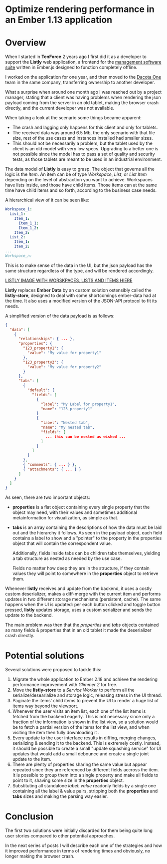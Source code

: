 # Optimize rendering performance in an Ember 1.13 application

# Overview

When I started in **TenForce** 2 years ago I first did it as a developer to support the **Listly** web application, a frontend for the [management software suite](https://www.tenforce.com/industries/utilities-telecom/) written in Ember.js designed to function completely offline.

I worked on the application for one year, and then moved to the [Dacota One](http://www.dacota.one) team in the same company, transferring ownership to another developer.

What a surprise when around one month ago I was reached out by a project manager, stating that a client was having problems when rendering the json payload coming from the server in an old tablet, making the browser crash directly, and the current developer was not available.

When taking a look at the scenario some things became apparent:

* The crash and lagging only happens for this client and only for tablets.
* The received data was around 6.5 Mb, the only scenario with that file size, rest of the use cases and instances installed had smaller sizes.
* This should not be necessarily a problem, but the tablet used by the client is an old model with very low specs. Upgrading to a better one is not possible since the model has to pass a set of quality and security tests, as those tablets are meant to be used in an industrial environment.


The data model of **Listly** is easy to grasp. The object that governs all the logic is the *Item*. An item can be of type *Workspace*, *List*, or *List Item* depending on the level of abstraction you want to achieve. Workspaces have lists inside, and those have child items. Those items can at the same time have child items and so forth, according to the business case needs.

A hierarchical view of it can be seen like:

```yml
Workspace_1:
  List_1:
    Item_1:
      Item_1_1:
      Item_1_2:
    Item_2:
  List_2:
    Item_1:
    Item_2:
...
Workspace_n:
```


This is to make sense of the data in the UI, but the json payload has the same structure regardless of the type, and will be rendered accordingly.


[LISTLY IMAGE WITH WORSKPACES, LISTS AND ITEMS HIERE]()

**Listly** replaces **Ember Data** by an custom solution ostensibly called the **listly-store**, designed to deal with some shortcomings ember-data had at the time. It also uses a modified version of the JSON-API protocol to fit its needs.

A simplified version of the data payload is as follows:


```json
{
  "data": [
    {
      "relationships": { ... },
      "properties": {
        "123_property1": {
          "value": "My value for property1"
        },
        "123_property2": {
          "value": "My value for property2"
        }
      },
      "tabs": [
        {
          "default": {
            "fields": [
              {
                "label": "My Label for property1",
                "name": "123_property1"
              }
              {
                "label": "Nested tab",
                "name": "My nested tab",
                "fields": [
                  ... this can be nested as wished ...
                ]
              }
            ]
          }
        },
        { "comments": { ... } },
        { "attachments": { ... } }
      ]
    }
  ]
}
```

As seen, there are two important objects:

* **properties** is a flat object containing every single property that the object may need, with their values and sometimes additional metainformation for visualization, as simple as that.
* **tabs** is an array containing the descriptions of how the data must be laid out and the hierarchy it follows. As seen in the payload object, each field contains a label to show and a "pointer" to the property in the properties object that will contain the correspondent value.

  Additionally, fields inside tabs can be children tabs themselves, yielding a tab structure as nested as needed by the use case.

  Fields no matter how deep they are in the structure, if they contain values they will point to somewhere in the **properties** object to retrieve them.


Whenever **listly** receives and update from the backend, it uses a costly custom deserializer, makes a diff-merge with the current item and performs updates in two different storage mechanisms (persistent, cache). The same happens when the UI is updated: per each button clicked and toggle button pressed, **listly** updates storage, uses a custom serializer and sends the update to the backend.  

The main problem was then that the *properties* and *tabs* objects contained so many fields & properties that in an old tablet it made the deserializer crash directly.

# Potential solutions

Several solutions were proposed to tackle this:

1. Migrate the whole application to Ember 2.18 and achieve the rendering performance improvement with *Glimmer 2* for free.
2. Move the **listly-store** to a *Service Worker* to perform all the serialize/desearialize and storage logic, releasing stress in the UI thread.
3. Paginate the items' child items to prevent the UI to render a huge list of items way beyond the viewport.
4. Whenever the user visits an item list, each one of the list items is fetched from the backend eagerly. This is not necessary since only a fraction of the information is shown in the list view, so a solution would be to fetch a partial version of the items for the list view, and when visiting the item then fully downloading it .
5. Every update to the user interface results in diffing, merging changes, serializing & sending it to the backend. This is extremely costly. Instead, it should be possible to create a small "update squashing service" for UI updates that would add a small debounce and create a single joint update to the item.
6. There are plenty of properties sharing the same value but appear repeated since they are referenced by different fields accross the item. It is possible to group them into a single property and make all fields to point to it, shaving some size in the **properties** object.
7. Substituting all standalone *label: value* readonly fields by a single one containing all the label & value pairs, stripping both the **properties** and **tabs** sizes and making the parsing way easier.  


# Conclusion

The first two solutions were initially discarded for them being quite long user stories compared to other potential approaches.

In the next series of posts I will describe each one of the strategies and how it improved performance in terms of rendering times and obviously, no longer making the browser crash.
